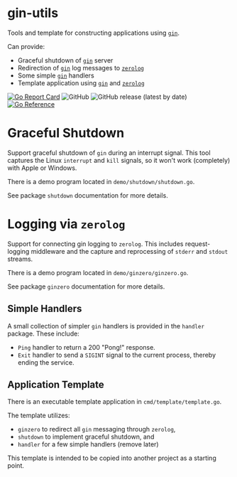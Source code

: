 # gin-utils
Tools and template for constructing applications using [`gin`](https://github.com/gin-gonic/gin).

Can provide:

* Graceful shutdown of [`gin`](https://github.com/gin-gonic/gin) server
* Redirection of [`gin`](https://github.com/gin-gonic/gin) log messages to [`zerolog`](https://github.com/rs/zerolog)
* Some simple [`gin`](https://github.com/gin-gonic/gin) handlers
* Template application using [`gin`](https://github.com/gin-gonic/gin) and [`zerolog`](https://github.com/rs/zerolog)

[![Go Report Card](https://goreportcard.com/badge/github.com/madkins23/gin-utils)](https://goreportcard.com/report/github.com/madkins23/gin-utils)
![GitHub](https://img.shields.io/github/license/madkins23/gin-utils)
![GitHub release (latest by date)](https://img.shields.io/github/v/release/madkins23/gin-utils)
[![Go Reference](https://pkg.go.dev/badge/github.com/madkins23/gin-utils.svg)](https://pkg.go.dev/github.com/madkins23/gin-utils)

# Graceful Shutdown

Support graceful shutdown of `gin` during an interrupt signal.
This tool captures the Linux `interrupt` and `kill` signals,
so it won't work (completely) with Apple or Windows.

There is a demo program located in `demo/shutdown/shutdown.go`.

See package `shutdown` documentation for more details.

# Logging via `zerolog`

Support for connecting gin logging to `zerolog`.
This includes request-logging middleware and
the capture and reprocessing of `stderr` and `stdout` streams.

There is a demo program located in `demo/ginzero/ginzero.go`.

See package `ginzero` documentation for more details.

## Simple Handlers

A small collection of simpler `gin` handlers is provided in the `handler` package.
These include:

* `Ping` handler to return a 200 "Pong!" response.
* `Exit` handler to send a `SIGINT` signal to the current process,
  thereby ending the service.

## Application Template

There is an executable template application in `cmd/template/template.go`.

The template utilizes:
* `ginzero` to redirect all `gin` messaging through `zerolog`,
* `shutdown` to implement graceful shutdown, and
* `handler` for a few simple handlers (remove later)

This template is intended to be copied into another project as a starting point.
